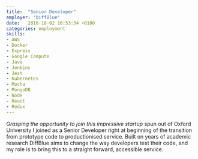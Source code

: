 ```yaml
---
title:  "Senior Developer"
employer: "DiffBlue"
date:   2016-10-02 16:53:34 +0100
categories: employment
skills:
- AWS
- Docker
- Express
- Google Compute
- Java
- Jenkins
- Jest
- Kubernetes
- Mocha
- MongoDB
- Node
- React
- Redux
---
```


*Grasping the opportunity to join this impressive startup* spun out of Oxford University I joined as a Senior Developer right at beginning of the transition from prototype code to productionised service. Built on years of academic research DiffBlue aims to change the way developers test their code, and my role is to bring this to a straight forward, accessible service.
